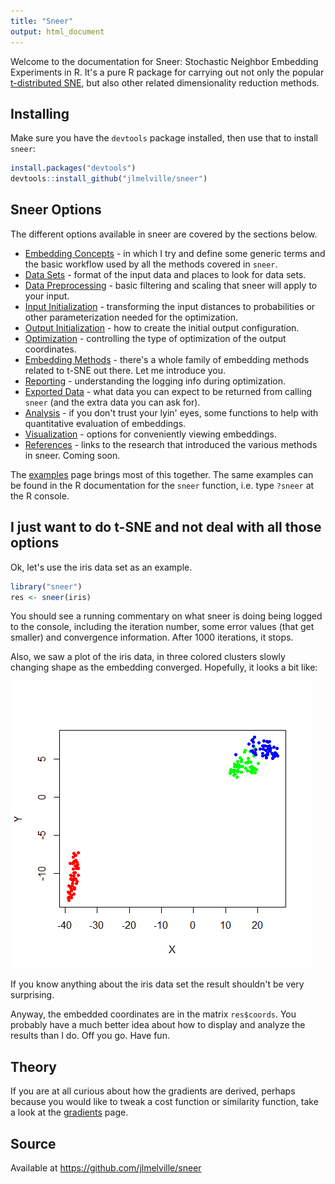 ```yaml
---
title: "Sneer"
output: html_document
---
```


Welcome to the documentation for Sneer: Stochastic Neighbor Embedding 
Experiments in R. It's a pure R package for carrying out not only the 
popular [t-distributed SNE](https://lvdmaaten.github.io/tsne/), but also other 
related dimensionality reduction methods.

## Installing

Make sure you have the `devtools` package installed, then use that to
install `sneer`:

```R
install.packages("devtools")
devtools::install_github("jlmelville/sneer")
```

## Sneer Options

The different options available in sneer are covered by the sections below.

* [Embedding Concepts](concepts.html) - in which I try and define some generic
terms and the basic workflow used by all the methods covered in `sneer`.
* [Data Sets](datasets.html) - format of the input data and places to look for
data sets. 
* [Data Preprocessing](preprocessing.html) - basic filtering and scaling 
that sneer will apply to your input.
* [Input Initialization](input-initialization.html) - transforming the input
distances to probabilities or other parameterization needed for the optimization.
* [Output Initialization](output-initialization.html) - how to create the initial
output configuration.
* [Optimization](optimization.html) - controlling the type of optimization of
the output coordinates.
* [Embedding Methods](embedding-methods.html) - there's a whole family of 
embedding methods related to t-SNE out there. Let me introduce you.
* [Reporting](reporting.html) - understanding the logging info during 
optimization.
* [Exported Data](exported-data.html) - what data you can expect to be returned
from calling `sneer` (and the extra data you can ask for).
* [Analysis](analysis.html) - if you don't trust your lyin' eyes, some 
functions to help with quantitative evaluation of embeddings.
* [Visualization](visualization.html) - options for conveniently viewing embeddings.
* [References](reference.html) - links to the research that introduced the various
methods in sneer. Coming soon.

The [examples](examples.html) page brings most of this together. The same 
examples can be found in the R documentation for the `sneer` function, i.e.
type `?sneer` at the R console.

## I just want to do t-SNE and not deal with all those options

Ok, let's use the iris data set as an example.

```R
library("sneer")
res <- sneer(iris)
```

You should see a running commentary on what sneer is doing being logged to the
console, including the iteration number, some error values (that get smaller)
and convergence information. After 1000 iterations, it stops.

Also, we saw a plot of the iris data, in three colored clusters slowly changing
shape as the embedding converged. Hopefully, it looks a bit like:

![](iris-tsne.png)

If you know anything about the iris data set the result shouldn't be very
surprising.

Anyway, the embedded coordinates are in the matrix `res$coords`. You 
probably have a much better idea about how to display and analyze the results
than I do. Off you go. Have fun.

## Theory

If you are at all curious about how the gradients are derived, perhaps because
you would like to tweak a cost function or similarity function, take a look
at the [gradients](gradients.html) page.

## Source

Available at https://github.com/jlmelville/sneer

